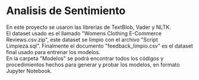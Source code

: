 # Analisis de Sentimiento
En este proyecto se usaron las librerias de TextBlob, Vader y NLTK.\
El dataset usado es el llamado "Womens Clothing E-Commerce Reviews.csv.zip", este dataset se limpio con el archivo "Script Limpieza.sql". Finalmente el documento "feedback_limpio.csv" es el dataset final usado para entrenar los modelos.\
En la carpeta "Modelos" se podrá encontrar todos los códigos y procedimientos hechos para generar y probar los modelos, en formato Jupyter Notebook.
